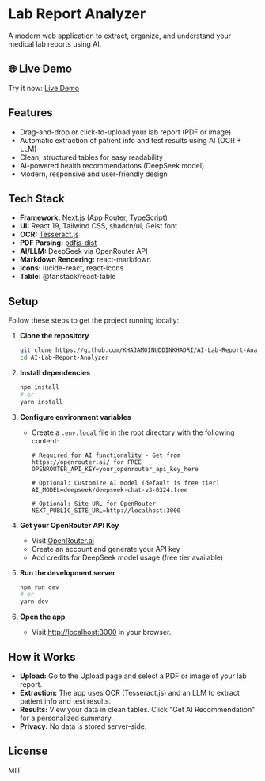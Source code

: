 # Lab Report Analyzer

A modern web application to extract, organize, and understand your medical lab reports using AI.

## 🌐 Live Demo

Try it now: [Live Demo](https://ai-report-analyzer.netlify.app)

## Features

- Drag-and-drop or click-to-upload your lab report (PDF or image)
- Automatic extraction of patient info and test results using AI (OCR + LLM)
- Clean, structured tables for easy readability
- AI-powered health recommendations (DeepSeek model)
- Modern, responsive and user-friendly design

## Tech Stack

- **Framework:** [Next.js](https://nextjs.org/) (App Router, TypeScript)
- **UI:** React 19, Tailwind CSS, shadcn/ui, Geist font
- **OCR:** [Tesseract.js](https://tesseract.projectnaptha.com/)
- **PDF Parsing:** [pdfjs-dist](https://github.com/mozilla/pdf.js)
- **AI/LLM:** DeepSeek via OpenRouter API
- **Markdown Rendering:** react-markdown
- **Icons:** lucide-react, react-icons
- **Table:** @tanstack/react-table

## Setup

Follow these steps to get the project running locally:

1. **Clone the repository**
   ```bash
   git clone https://github.com/KHAJAMOINUDDINKHADRI/AI-Lab-Report-Analyzer.git
   cd AI-Lab-Report-Analyzer
   ```
2. **Install dependencies**
   ```bash
   npm install
   # or
   yarn install
   ```
3. **Configure environment variables**

   - Create a `.env.local` file in the root directory with the following content:

     ```env
     # Required for AI functionality - Get from https://openrouter.ai/ for FREE
     OPENROUTER_API_KEY=your_openrouter_api_key_here

     # Optional: Customize AI model (default is free tier)
     AI_MODEL=deepseek/deepseek-chat-v3-0324:free

     # Optional: Site URL for OpenRouter
     NEXT_PUBLIC_SITE_URL=http://localhost:3000
     ```

4. **Get your OpenRouter API Key**
   - Visit [OpenRouter.ai](https://openrouter.ai/)
   - Create an account and generate your API key
   - Add credits for DeepSeek model usage (free tier available)
5. **Run the development server**
   ```bash
   npm run dev
   # or
   yarn dev
   ```
6. **Open the app**
   - Visit [http://localhost:3000](http://localhost:3000) in your browser.

## How it Works

- **Upload:** Go to the Upload page and select a PDF or image of your lab report.
- **Extraction:** The app uses OCR (Tesseract.js) and an LLM to extract patient info and test results.
- **Results:** View your data in clean tables. Click "Get AI Recommendation" for a personalized summary.
- **Privacy:** No data is stored server-side.

## License

MIT
